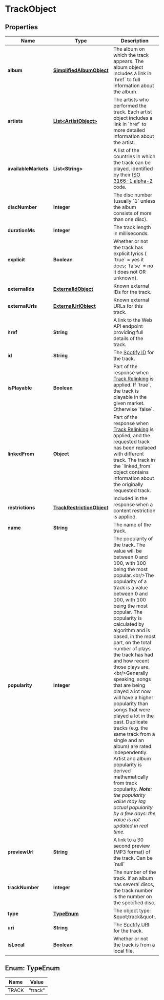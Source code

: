 

# TrackObject


## Properties

| Name | Type | Description | Notes |
|------------ | ------------- | ------------- | -------------|
|**album** | [**SimplifiedAlbumObject**](SimplifiedAlbumObject.md) | The album on which the track appears. The album object includes a link in &#x60;href&#x60; to full information about the album.  |  [optional] |
|**artists** | [**List&lt;ArtistObject&gt;**](ArtistObject.md) | The artists who performed the track. Each artist object includes a link in &#x60;href&#x60; to more detailed information about the artist.  |  [optional] |
|**availableMarkets** | **List&lt;String&gt;** | A list of the countries in which the track can be played, identified by their [ISO 3166-1 alpha-2](http://en.wikipedia.org/wiki/ISO_3166-1_alpha-2) code.  |  [optional] |
|**discNumber** | **Integer** | The disc number (usually &#x60;1&#x60; unless the album consists of more than one disc).  |  [optional] |
|**durationMs** | **Integer** | The track length in milliseconds.  |  [optional] |
|**explicit** | **Boolean** | Whether or not the track has explicit lyrics ( &#x60;true&#x60; &#x3D; yes it does; &#x60;false&#x60; &#x3D; no it does not OR unknown).  |  [optional] |
|**externalIds** | [**ExternalIdObject**](ExternalIdObject.md) | Known external IDs for the track.  |  [optional] |
|**externalUrls** | [**ExternalUrlObject**](ExternalUrlObject.md) | Known external URLs for this track.  |  [optional] |
|**href** | **String** | A link to the Web API endpoint providing full details of the track.  |  [optional] |
|**id** | **String** | The [Spotify ID](/documentation/web-api/concepts/spotify-uris-ids) for the track.  |  [optional] |
|**isPlayable** | **Boolean** | Part of the response when [Track Relinking](/documentation/web-api/concepts/track-relinking) is applied. If &#x60;true&#x60;, the track is playable in the given market. Otherwise &#x60;false&#x60;.  |  [optional] |
|**linkedFrom** | **Object** | Part of the response when [Track Relinking](/documentation/web-api/concepts/track-relinking) is applied, and the requested track has been replaced with different track. The track in the &#x60;linked_from&#x60; object contains information about the originally requested track.  |  [optional] |
|**restrictions** | [**TrackRestrictionObject**](TrackRestrictionObject.md) | Included in the response when a content restriction is applied.  |  [optional] |
|**name** | **String** | The name of the track.  |  [optional] |
|**popularity** | **Integer** | The popularity of the track. The value will be between 0 and 100, with 100 being the most popular.&lt;br/&gt;The popularity of a track is a value between 0 and 100, with 100 being the most popular. The popularity is calculated by algorithm and is based, in the most part, on the total number of plays the track has had and how recent those plays are.&lt;br/&gt;Generally speaking, songs that are being played a lot now will have a higher popularity than songs that were played a lot in the past. Duplicate tracks (e.g. the same track from a single and an album) are rated independently. Artist and album popularity is derived mathematically from track popularity. _**Note**: the popularity value may lag actual popularity by a few days: the value is not updated in real time._  |  [optional] |
|**previewUrl** | **String** | A link to a 30 second preview (MP3 format) of the track. Can be &#x60;null&#x60;  |  [optional] |
|**trackNumber** | **Integer** | The number of the track. If an album has several discs, the track number is the number on the specified disc.  |  [optional] |
|**type** | [**TypeEnum**](#TypeEnum) | The object type: \&quot;track\&quot;.  |  [optional] |
|**uri** | **String** | The [Spotify URI](/documentation/web-api/concepts/spotify-uris-ids) for the track.  |  [optional] |
|**isLocal** | **Boolean** | Whether or not the track is from a local file.  |  [optional] |



## Enum: TypeEnum

| Name | Value |
|---- | -----|
| TRACK | &quot;track&quot; |



